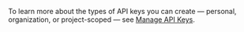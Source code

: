 <Admonition type="note">To learn more about the types of API keys you can create — personal, organization, or project-scoped — see [Manage API Keys](/docs/manage/api-keys).</Admonition>
